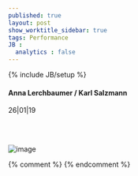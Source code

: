 ```yaml
---
published: true
layout: post
show_worktitle_sidebar: true
tags: Performance
JB :
  analytics : false
---
```


{% include JB/setup %}




<p>
<h4>Anna Lerchbaumer / Karl Salzmann</h4>
26|01|19<br />


<br /><br />
</p><p>
<img src="{{ site.url }}/images/anna_play.jpg" alt="image">
</p>



{% comment %}
{% endcomment %}